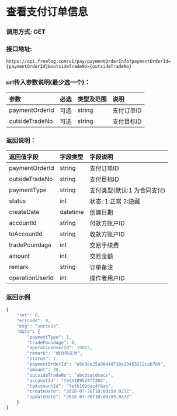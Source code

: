 # 查看支付订单信息

### 调用方式: GET

### 接口地址:

```
https://api.freelog.com/v1/pay/paymentOrderInfo?paymentOrderId={paymentOrderId}&outsideTradeNo={outsideTradeNo}
```

### url传入参数说明(最少选一个)：

| 参数 | 必选 | 类型及范围 | 说明 |
| :--- | :--- | :--- | :--- |
| paymentOrderId |可选|string|支付订单ID|
| outsideTradeNo |可选|string|支付目标ID|

### 返回说明：

| 返回值字段 | 字段类型 | 字段说明 |
| :--- | :--- | :--- |
|  paymentOrderId | string | 支付订单ID |
|  outsideTradeNo | string | 支付目标ID |
|  paymentType | string | 支付类型(默认:1 为合同支付) |
|  status | int | 状态: 1:正常 2:隐藏 |
|  createDate | datetime | 创建日期 |
|  accountId | string | 付款方账户ID |
|  toAccountId | string | 收款方账户ID |
|  tradePoundage | int | 交易手续费 |
|  amount | int | 交易金额 |
|  remark | string | 订单备注 |
|  operationUserId | int | 操作者用户ID |

### 返回示例

```js
{
	"ret": 0,
	"errcode": 0,
	"msg": "success",
	"data": {
		"paymentType": 1,
		"tradePoundage": 0,
		"operationUserId": 10022,
		"remark": "给合同支付",
		"status": 1,
		"paymentOrderId": "e6c9ee25a9044d718e23453212cab789",
		"amount": 30,
		"outsideTradeNo": "abcdsacdsacs",
		"accountId": "feth109524f7302",
		"toAccountId": "feth102dac4f6ab",
		"createDate": "2018-07-26T10:00:59.023Z",
		"updateDate": "2018-07-26T10:00:59.037Z"
	}
}
```